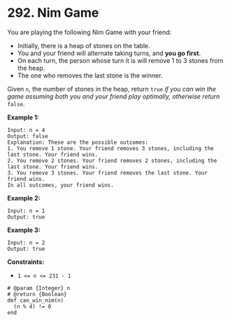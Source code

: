 # 292. Nim Game

You are playing the following Nim Game with your friend:

* Initially, there is a heap of stones on the table.
* You and your friend will alternate taking turns, and **you go first**.
* On each turn, the person whose turn it is will remove 1 to 3 stones from the heap.
* The one who removes the last stone is the winner.

Given `n`, the number of stones in the heap, return `true` _if you can win the game assuming both you and your friend play optimally, otherwise return_ `false`.

**Example 1:**

```text
Input: n = 4
Output: false
Explanation: These are the possible outcomes:
1. You remove 1 stone. Your friend removes 3 stones, including the last stone. Your friend wins.
2. You remove 2 stones. Your friend removes 2 stones, including the last stone. Your friend wins.
3. You remove 3 stones. Your friend removes the last stone. Your friend wins.
In all outcomes, your friend wins.
```

**Example 2:**

```text
Input: n = 1
Output: true
```

**Example 3:**

```text
Input: n = 2
Output: true
```

**Constraints:**

* `1 <= n <= 231 - 1`



```text
# @param {Integer} n
# @return {Boolean}
def can_win_nim(n)
  (n % 4) != 0
end
```

